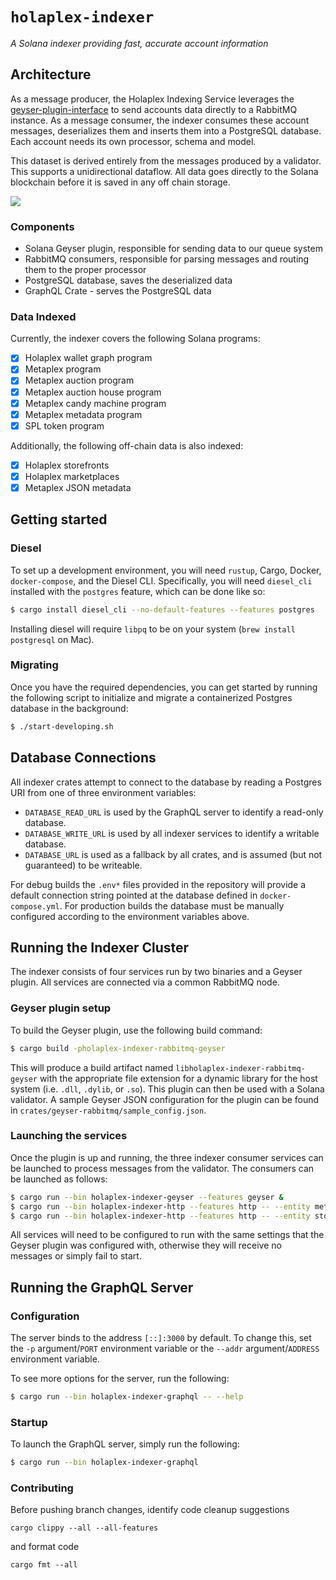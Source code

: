 # `holaplex-indexer`
*A Solana indexer providing fast, accurate account information*

## Architecture

As a message producer, the Holaplex Indexing Service leverages the
[geyser-plugin-interface](https://github.com/solana-labs/solana/tree/master/geyser-plugin-interface)
to send accounts data directly to a RabbitMQ instance. As a message consumer,
the indexer consumes these account messages, deserializes them and inserts them
into a PostgreSQL database. Each account needs its own processor, schema and
model.

This dataset is derived entirely from the messages produced by a validator. This
supports a unidirectional dataflow. All data goes directly to the Solana
blockchain before it is saved in any off chain storage.

![](https://ipfs.cache.holaplex.com/bafkreiceois7frablbcdhiw4573m53rmhboadd5a2tkiw2mkle2el5udke)

### Components

- Solana Geyser plugin, responsible for sending data to our queue system
- RabbitMQ consumers, responsible for parsing messages and routing them to the
  proper processor
- PostgreSQL database, saves the deserialized data
- GraphQL Crate - serves the PostgreSQL data


### Data Indexed

Currently, the indexer covers the following Solana programs:

- [x] Holaplex wallet graph program
- [x] Metaplex program
- [x] Metaplex auction program
- [x] Metaplex auction house program
- [x] Metaplex candy machine program
- [x] Metaplex metadata program
- [x] SPL token program

Additionally, the following off-chain data is also indexed:

- [x] Holaplex storefronts
- [x] Holaplex marketplaces
- [x] Metaplex JSON metadata

## Getting started

### Diesel

To set up a development environment, you will need `rustup`, Cargo, Docker,
`docker-compose`, and the Diesel CLI. Specifically, you will need `diesel_cli`
installed with the `postgres` feature, which can be done like so:

```sh
$ cargo install diesel_cli --no-default-features --features postgres
```

Installing diesel will require `libpq` to be on your system (`brew install
postgresql` on Mac).

### Migrating

Once you have the required dependencies, you can get started by running the
following script to initialize and migrate a containerized Postgres database in
the background:

```sh
$ ./start-developing.sh
```

## Database Connections

All indexer crates attempt to connect to the database by reading a Postgres URI
from one of three environment variables:

 - `DATABASE_READ_URL` is used by the GraphQL server to identify a read-only
   database.
 - `DATABASE_WRITE_URL` is used by all indexer services to identify a writable
   database.
 - `DATABASE_URL` is used as a fallback by all crates, and is assumed (but not
   guaranteed) to be writeable.

For debug builds the `.env*` files provided in the repository will provide a
default connection string pointed at the database defined in
`docker-compose.yml`.  For production builds the database must be manually
configured according to the environment variables above.

## Running the Indexer Cluster

The indexer consists of four services run by two binaries and a Geyser plugin.
All services are connected via a common RabbitMQ node.

### Geyser plugin setup

To build the Geyser plugin, use the following build command:

```sh
$ cargo build -pholaplex-indexer-rabbitmq-geyser
```

This will produce a build artifact named `libholaplex-indexer-rabbitmq-geyser`
with the appropriate file extension for a dynamic library for the host system
(i.e. `.dll`, `.dylib`, or `.so`).  This plugin can then be used with a Solana
validator.  A sample Geyser JSON configuration for the plugin can be found in
`crates/geyser-rabbitmq/sample_config.json`.

### Launching the services

Once the plugin is up and running, the three indexer consumer services can be
launched to process messages from the validator.  The consumers can be launched
as follows:

```sh
$ cargo run --bin holaplex-indexer-geyser --features geyser &
$ cargo run --bin holaplex-indexer-http --features http -- --entity metadata-json &
$ cargo run --bin holaplex-indexer-http --features http -- --entity store-config &
```

All services will need to be configured to run with the same settings that the
Geyser plugin was configured with, otherwise they will receive no messages or
simply fail to start.

## Running the GraphQL Server

### Configuration

The server binds to the address `[::]:3000` by default.  To change this, set the
`-p` argument/`PORT` environment variable or the `--addr` argument/`ADDRESS`
environment variable.  

To see more options for the server, run the following:

```sh
$ cargo run --bin holaplex-indexer-graphql -- --help
```

### Startup

To launch the GraphQL server, simply run the following:

```sh
$ cargo run --bin holaplex-indexer-graphql
```

### Contributing

Before pushing branch changes, identify code cleanup suggestions

```
cargo clippy --all --all-features
```

and format code

```
cargo fmt --all
```